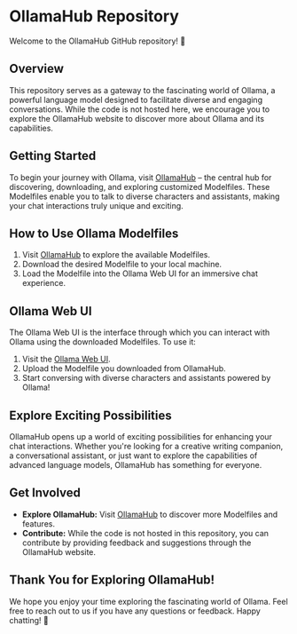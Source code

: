 # OllamaHub Repository

Welcome to the OllamaHub GitHub repository! 🌟

## Overview

This repository serves as a gateway to the fascinating world of Ollama, a powerful language model designed to facilitate diverse and engaging conversations. While the code is not hosted here, we encourage you to explore the OllamaHub website to discover more about Ollama and its capabilities.

## Getting Started

To begin your journey with Ollama, visit [OllamaHub](https://ollamahub.com) – the central hub for discovering, downloading, and exploring customized Modelfiles. These Modelfiles enable you to talk to diverse characters and assistants, making your chat interactions truly unique and exciting.

## How to Use Ollama Modelfiles

1. Visit [OllamaHub](https://ollamahub.com) to explore the available Modelfiles.
2. Download the desired Modelfile to your local machine.
3. Load the Modelfile into the Ollama Web UI for an immersive chat experience.

## Ollama Web UI

The Ollama Web UI is the interface through which you can interact with Ollama using the downloaded Modelfiles. To use it:

1. Visit the [Ollama Web UI](https://ollama-webui.com).
2. Upload the Modelfile you downloaded from OllamaHub.
3. Start conversing with diverse characters and assistants powered by Ollama!

## Explore Exciting Possibilities

OllamaHub opens up a world of exciting possibilities for enhancing your chat interactions. Whether you're looking for a creative writing companion, a conversational assistant, or just want to explore the capabilities of advanced language models, OllamaHub has something for everyone.

## Get Involved

- **Explore OllamaHub:** Visit [OllamaHub](https://ollamahub.com) to discover more Modelfiles and features.
- **Contribute:** While the code is not hosted in this repository, you can contribute by providing feedback and suggestions through the OllamaHub website.

## Thank You for Exploring OllamaHub!

We hope you enjoy your time exploring the fascinating world of Ollama. Feel free to reach out to us if you have any questions or feedback. Happy chatting! 🚀
